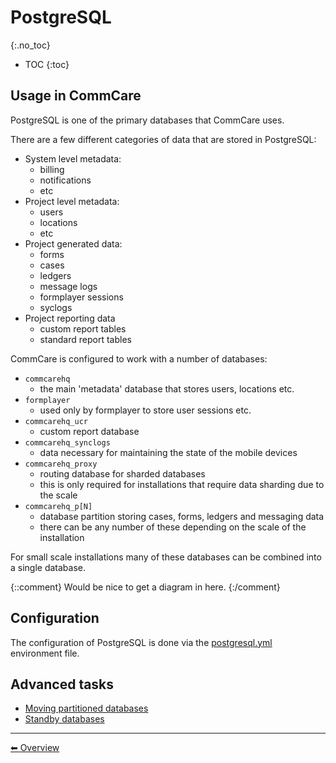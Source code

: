 # PostgreSQL
{:.no_toc}

* TOC
{:toc}

## Usage in CommCare

PostgreSQL is one of the primary databases that CommCare uses. 

There are a few different categories of data that are stored in PostgreSQL:

- System level metadata:
  - billing
  - notifications
  - etc
- Project level metadata:
  - users
  - locations
  - etc
- Project generated data:
  - forms
  - cases
  - ledgers
  - message logs
  - formplayer sessions
  - syclogs
- Project reporting data
  - custom report tables
  - standard report tables

CommCare is configured to work with a number of databases:

- `commcarehq`
  - the main 'metadata' database that stores users, locations etc.
- `formplayer`
  - used only by formplayer to store user sessions etc.
- `commcarehq_ucr`
  - custom report database
- `commcarehq_synclogs`
  - data necessary for maintaining the state of the mobile devices 
- `commcarehq_proxy`
  - routing database for sharded databases
  - this is only required for installations that require data sharding due to the scale
- `commcarehq_p[N]`
  - database partition storing cases, forms, ledgers and messaging data
  - there can be any number of these depending on the scale of the installation
  
For small scale installations many of these databases can be combined into a single database.
  
{::comment}
Would be nice to get a diagram in here.
{:/comment}

## Configuration

The configuration of PostgreSQL is done via the 
[postgresql.yml](../commcare-cloud/env/postgresql_yml.md) environment
file.

## Advanced tasks

- [Moving partitioned databases](postgresql/move-partitioned-database.md)
- [Standby databases](postgresql/add-standby-node.md)

---

[︎⬅︎ Overview](..)

